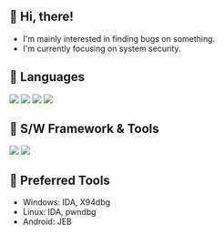 :trident: Hi, there!
---
- I'm mainly interested in finding bugs on something.
- I'm currently focusing on system security.

<!--![Anurag's GitHub stats](https://github-readme-stats.vercel.app/api?username=zeroone-kr&theme=dark&show_icons=true)-->

:trident: Languages
---
  <img src="https://img.shields.io/badge/python-3776AB?style=for-the-badge&logo=python&logoColor=black"> <img src="https://img.shields.io/badge/C-A8B9CC?style=for-the-badge&logo=C&logoColor=black"> <img src="https://img.shields.io/badge/C++-00599C?style=for-the-badge&logo=C++&logoColor=black"> <img src="https://img.shields.io/badge/java-007396?style=for-the-badge&logo=java&logoColor=white">

:trident: S/W Framework & Tools
---
  <img src="https://img.shields.io/badge/spring boot-6DB33F?style=for-the-badge&logo=spring boot&logoColor=black"> <img src="https://img.shields.io/badge/docker-2496ED?style=for-the-badge&logo=docker&logoColor=black"> 

:trident: Preferred Tools
---
- Windows: IDA, X94dbg
- Linux: IDA, pwndbg
- Android: JEB

